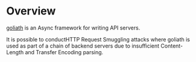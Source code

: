 # Overview

[goliath](https://rubygems.org/gems/goliath) is an Async framework for writing API servers.

It is possible to conductHTTP Request Smuggling attacks where goliath is used as part of a chain of backend servers due to insufficient Content-Length and Transfer Encoding parsing.
